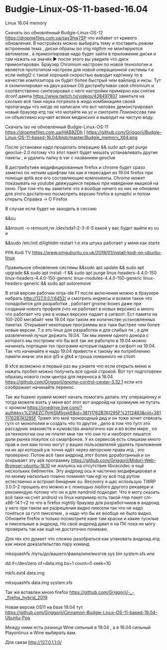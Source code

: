 # Budgie-Linux-OS-11-based-16.04
Linux 16.04 memory


Скачать iso обновлённый Budgie-Linux-OS-12 https://dropmefiles.com.ua/sav3hw7SP что избавит от кривого обновления. В настройках можно выбирать тему и поставить режим встроенная тема , диски образы iso img ntgthm не монтируются автоматом , а примонтировав надо будет зайти в приложение диски и там нажать на значёк  ▶ после этого вы увидите что диск примонтирован.
Браузер Chromium настроен по новой технологии и является прототипом настроек для новой операционной системы т.е если webgl2 
с такой хорошей скоростью выводит картинку то в качестве композитора он будет более быстрый чем вайланд и иксы. Тут я скомпилировал на двух разных OS дистрибутивах свой chromium и соответственно синтезировал с него настройки примерно как снятие dconf  дампа https://www.twitch.tv/videos/438497807 заметьте на сколько всё таки наука погрязла в жидо комбинациях своей пропаганды что нигде не написали что вот человек демонстрировал новый браузер итд так что мотайте на ус и смотрите Ломоносова там он объективно изучает всяких мединских и выводит на чистую воду.


Скачать iso не обновлённый Budgie-Linux-OS-11 https://dropmefiles.com.ua/HAB8ZDh | https://github.com/Griggorii/Budgie-Linux-OS-11-based-16.04/blob/master/Budgie_memory_X64.png



После установки надо проделать операцию && sudo apt-get purge geoclue-2.0  потому что этот пакет будет мешать устанавливать другие пакеты , и удалить папку в var с названием geoclue

В дистрибутиве модифицированные firefox и chrome будет сразо заметно по четким шрифтам так как я пересадил из 19.04 firefox при помощи aptik все его составляющие компоненты. Chrome может показывать на youtube движущиеся первью при наведении мышкой на окно. При том что вы заметите что я вообще ничего из них не обновлял для этого достаточно посмотреть версию firefox в synaptic и потом открыть Справка ->  О Firefox

В случае если будет не заходить в сессию 

&&su 

&&mount -o remount,rw /dev/sda1-2-3-4-5 какой у вас будет выйти из su и

&&sudo /etc/init.d/lightdm restart т.е эта штука работает у меня как startx

PPA Kodi TV https://www.omgubuntu.co.uk/2019/01/install-kodi-on-ubuntu-linux

Правильное обновление системы &&sudo apt update && sudo apt upgrade && sudo apt install -f && sudo apt purge linux-headers-4.4.0-150 linux-headers-4.4.0-150-generic linux-modules-4.4.0-150-generic linux-headers-generic && sudo apt autoremove

В этой версии рабочии ninja-ide F1 после включения можно в браузере набрать http://127.0.0.1:6452/ и смотреть индексы и всякое такое что понадобится для разработки , работает gnome-boxes даже при созданий нового профиля (что не работает в новых версиях) и много что работает что уже в новых версиях падает в сигволт. Ест памяти на 100-200 мегабайт чем 19.04 при таком же количестве установленных пакетах. Открывает некоторые программы все таки быстрее чем более новые версии. Т.е это linux для разработки и для слабых пк , а для развлечений лучше держать 19.04. Так мы имеем одного донора с которого мы построим что бы всё так же работало в 19.04 можно начинать портацию тех программ которые падают в сигфолт на 19.04. Так что начинайте и надо 19.04 привести к такому же потреблению памяти иначе эти все qt5 и gtk4 и гроша ломанного не стоят.

В xfce возможно в первый раз вы узнаете что если открыть меню и нажать пробел можно получить всё одной строкой.
Вот тут подготовлен образец нового гном центра для переноса в 16.04 https://github.com/Griggorii/gnome-control-center-3.32.1 
если кто соображает начинайте перенос.

Так же huawei хуавей может начать помогать делать эту операционку и тогда можете взять у меня вот этот вот андройд на хромиуме 
не путать с хромом https://onedrive.live.com/?authkey=%21AEZC7hHiSM5gxkE&id=38111762B7A1295F%2112483&cid=38111762B7A1295F Трамп это 
мой троюродный дед и он тоже хочет отвязать гугл от монополии и создать что то другое , дело в том что гугл это рассадник знакомств и кумовства аналогично как и во всём мире , но за технологии они не платят мне так что они то и наоборот лишатся доли рынка покупок 
со смартфонов. У их сервисов есть слишком много прав и они вам точно могут у ваших пользователей удалять приложения на их api который уж точно идёт через авторские права итд , это проверено. Потом всё таки андроид этот более доработанный и он открывает эту apk программу https://github.com/Griggorii/Midori-Web-Browser-ubuntu-18.10 не жалуясь на отсутствие libvacodec и ещё нескольких библиотек. Эту андроид ось я частично модифицировал и по моему насколько помню поменял там egl ну всё под рутом естественно и встроил бинарник su. Recovery я щас использую TWRP 3.0.0-2 прошить его можно и с помощью любого другого рекавери и рекомендую потому что он и для nandroid подходит. Что я могу сказать всё таки на счёт android vs linux например есть такой rmp пакет cm-x86-14.1-r2 то что в firefox nightly браузер для разработчиков в андроид у него при таком же разрешении видно пиксели так что не надо гоняться за гугл пикселем , а надо что бы их вообще не было видно. Обновите firefox и только посмотрите каие там 
краски и какие тусклые и пиксельные в андроид. Но свой андроид дамп я на ПК пока не могу проверить так как ещё не достаточно понимаю.

Для тех кто думает что сложно разобраться как упаковать вндроид итд как некое доказательство пару команд

mksquashfs /путь/до/вашего/фаила/или/мозгов sys bin system.sfs или 

dd if=/dev/zero of=data.img bs=1 count=0 seek=1G

mkfs.ext4 data.img

mksquashfs data.img system.sfs


Так же вставлен мною firefox https://github.com/Griggorii/-_-_firefox_hybrid_2019

Новая версия OS11 на базе 19.04 тут https://github.com/Griggorii/Cinnamon-Budgie-Linux-OS-11-based-19.04-Ubuntu-Pop

Между ними есть разница Wine сильный в 19.04 , а в 16.04 сильный Playonlinux и Wine выбирать вам.

Для связи http://127.0.1.1:0/
